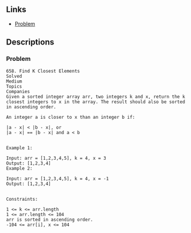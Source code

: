 ## Links
* [Problem](https://leetcode.com/problems/find-k-closest-elements/)


## Descriptions
### Problem
```
658. Find K Closest Elements
Solved
Medium
Topics
Companies
Given a sorted integer array arr, two integers k and x, return the k closest integers to x in the array. The result should also be sorted in ascending order.

An integer a is closer to x than an integer b if:

|a - x| < |b - x|, or
|a - x| == |b - x| and a < b
 

Example 1:

Input: arr = [1,2,3,4,5], k = 4, x = 3
Output: [1,2,3,4]
Example 2:

Input: arr = [1,2,3,4,5], k = 4, x = -1
Output: [1,2,3,4]
 

Constraints:

1 <= k <= arr.length
1 <= arr.length <= 104
arr is sorted in ascending order.
-104 <= arr[i], x <= 104
```
